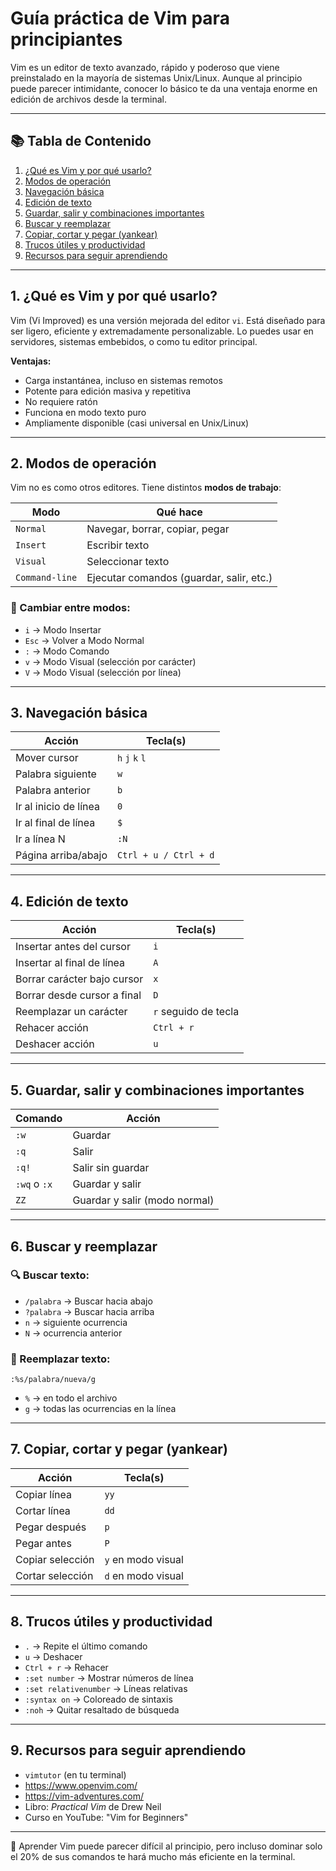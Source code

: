 # Guía práctica de Vim para principiantes

Vim es un editor de texto avanzado, rápido y poderoso que viene preinstalado en la mayoría de sistemas Unix/Linux. Aunque al principio puede parecer intimidante, conocer lo básico te da una ventaja enorme en edición de archivos desde la terminal.

---

## 📚 Tabla de Contenido

1. [¿Qué es Vim y por qué usarlo?](#1-qué-es-vim-y-por-qué-usarlo)
2. [Modos de operación](#2-modos-de-operación)
3. [Navegación básica](#3-navegación-básica)
4. [Edición de texto](#4-edición-de-texto)
5. [Guardar, salir y combinaciones importantes](#5-guardar-salir-y-combinaciones-importantes)
6. [Buscar y reemplazar](#6-buscar-y-reemplazar)
7. [Copiar, cortar y pegar (yankear)](#7-copiar-cortar-y-pegar-yankear)
8. [Trucos útiles y productividad](#8-trucos-útiles-y-productividad)
9. [Recursos para seguir aprendiendo](#9-recursos-para-seguir-aprendiendo)

---

## 1. ¿Qué es Vim y por qué usarlo?

Vim (Vi Improved) es una versión mejorada del editor `vi`. Está diseñado para ser ligero, eficiente y extremadamente personalizable. Lo puedes usar en servidores, sistemas embebidos, o como tu editor principal.

**Ventajas:**

- Carga instantánea, incluso en sistemas remotos
- Potente para edición masiva y repetitiva
- No requiere ratón
- Funciona en modo texto puro
- Ampliamente disponible (casi universal en Unix/Linux)

---

## 2. Modos de operación

Vim no es como otros editores. Tiene distintos **modos de trabajo**:

| Modo            | Qué hace                                       |
|-----------------|------------------------------------------------|
| `Normal`        | Navegar, borrar, copiar, pegar                 |
| `Insert`        | Escribir texto                                 |
| `Visual`        | Seleccionar texto                              |
| `Command-line`  | Ejecutar comandos (guardar, salir, etc.)       |

### 🔁 Cambiar entre modos:

- `i` → Modo Insertar
- `Esc` → Volver a Modo Normal
- `:` → Modo Comando
- `v` → Modo Visual (selección por carácter)
- `V` → Modo Visual (selección por línea)

---

## 3. Navegación básica

| Acción                  | Tecla(s)           |
|-------------------------|--------------------|
| Mover cursor            | `h` `j` `k` `l`     |
| Palabra siguiente       | `w`                |
| Palabra anterior        | `b`                |
| Ir al inicio de línea   | `0`                |
| Ir al final de línea    | `$`                |
| Ir a línea N            | `:N`               |
| Página arriba/abajo     | `Ctrl + u / Ctrl + d` |

---

## 4. Edición de texto

| Acción                        | Tecla(s)                |
|-------------------------------|-------------------------|
| Insertar antes del cursor     | `i`                     |
| Insertar al final de línea    | `A`                     |
| Borrar carácter bajo cursor   | `x`                     |
| Borrar desde cursor a final   | `D`                     |
| Reemplazar un carácter        | `r` seguido de tecla    |
| Rehacer acción                | `Ctrl + r`              |
| Deshacer acción               | `u`                     |

---

## 5. Guardar, salir y combinaciones importantes

| Comando        | Acción                           |
|----------------|----------------------------------|
| `:w`           | Guardar                          |
| `:q`           | Salir                            |
| `:q!`          | Salir sin guardar                |
| `:wq` o `:x`   | Guardar y salir                  |
| `ZZ`           | Guardar y salir (modo normal)    |

---

## 6. Buscar y reemplazar

### 🔍 Buscar texto:

- `/palabra` → Buscar hacia abajo
- `?palabra` → Buscar hacia arriba
- `n` → siguiente ocurrencia
- `N` → ocurrencia anterior

### 🔁 Reemplazar texto:

```vim
:%s/palabra/nueva/g
```

- `%` → en todo el archivo
- `g` → todas las ocurrencias en la línea

---

## 7. Copiar, cortar y pegar (yankear)

| Acción            | Tecla(s)           |
|-------------------|--------------------|
| Copiar línea      | `yy`               |
| Cortar línea      | `dd`               |
| Pegar después     | `p`                |
| Pegar antes       | `P`                |
| Copiar selección  | `y` en modo visual |
| Cortar selección  | `d` en modo visual |

---

## 8. Trucos útiles y productividad

- `.` → Repite el último comando
- `u` → Deshacer
- `Ctrl + r` → Rehacer
- `:set number` → Mostrar números de línea
- `:set relativenumber` → Líneas relativas
- `:syntax on` → Coloreado de sintaxis
- `:noh` → Quitar resaltado de búsqueda

---

## 9. Recursos para seguir aprendiendo

- `vimtutor` (en tu terminal)
- https://www.openvim.com/
- https://vim-adventures.com/
- Libro: *Practical Vim* de Drew Neil
- Curso en YouTube: "Vim for Beginners"

---

🎯 Aprender Vim puede parecer difícil al principio, pero incluso dominar solo el 20% de sus comandos te hará mucho más eficiente en la terminal.
